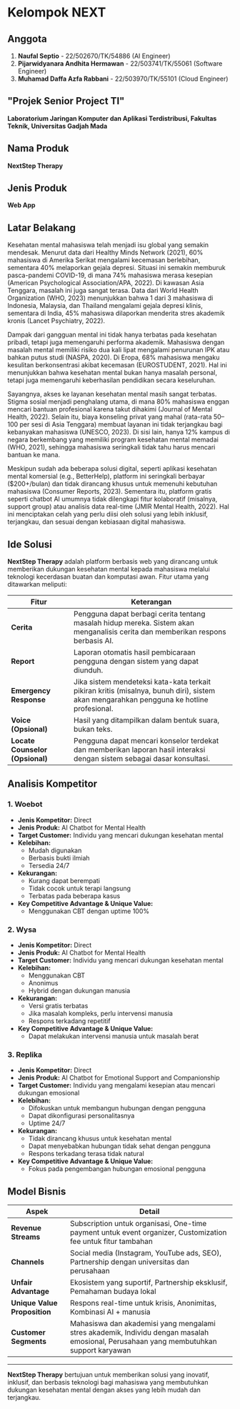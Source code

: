 # Kelompok NEXT

## Anggota
1. **Naufal Septio** - 22/502670/TK/54886 (AI Engineer)
2. **Pijarwidyanara Andhita Hermawan** - 22/503741/TK/55061 (Software Engineer)
3. **Muhamad Daffa Azfa Rabbani** - 22/503970/TK/55101 (Cloud Engineer)

## "Projek Senior Project TI"
**Laboratorium Jaringan Komputer dan Aplikasi Terdistribusi, Fakultas Teknik, Universitas Gadjah Mada**

## Nama Produk
**NextStep Therapy**

## Jenis Produk
**Web App**

## Latar Belakang
Kesehatan mental mahasiswa telah menjadi isu global yang semakin mendesak. Menurut data dari Healthy Minds Network (2021), 60% mahasiswa di Amerika Serikat mengalami kecemasan berlebihan, sementara 40% melaporkan gejala depresi. Situasi ini semakin memburuk pasca-pandemi COVID-19, di mana 74% mahasiswa merasa kesepian (American Psychological Association/APA, 2022). Di kawasan Asia Tenggara, masalah ini juga sangat terasa. Data dari World Health Organization (WHO, 2023) menunjukkan bahwa 1 dari 3 mahasiswa di Indonesia, Malaysia, dan Thailand mengalami gejala depresi klinis, sementara di India, 45% mahasiswa dilaporkan menderita stres akademik kronis (Lancet Psychiatry, 2022).

Dampak dari gangguan mental ini tidak hanya terbatas pada kesehatan pribadi, tetapi juga memengaruhi performa akademik. Mahasiswa dengan masalah mental memiliki risiko dua kali lipat mengalami penurunan IPK atau bahkan putus studi (NASPA, 2020). Di Eropa, 68% mahasiswa mengaku kesulitan berkonsentrasi akibat kecemasan (EUROSTUDENT, 2021). Hal ini menunjukkan bahwa kesehatan mental bukan hanya masalah personal, tetapi juga memengaruhi keberhasilan pendidikan secara keseluruhan.

Sayangnya, akses ke layanan kesehatan mental masih sangat terbatas. Stigma sosial menjadi penghalang utama, di mana 80% mahasiswa enggan mencari bantuan profesional karena takut dihakimi (Journal of Mental Health, 2022). Selain itu, biaya konseling privat yang mahal (rata-rata 50–100 per sesi di Asia Tenggara) membuat layanan ini tidak terjangkau bagi kebanyakan mahasiswa (UNESCO, 2023). Di sisi lain, hanya 12% kampus di negara berkembang yang memiliki program kesehatan mental memadai (WHO, 2021), sehingga mahasiswa seringkali tidak tahu harus mencari bantuan ke mana.

Meskipun sudah ada beberapa solusi digital, seperti aplikasi kesehatan mental komersial (e.g., BetterHelp), platform ini seringkali berbayar ($200+/bulan) dan tidak dirancang khusus untuk memenuhi kebutuhan mahasiswa (Consumer Reports, 2023). Sementara itu, platform gratis seperti chatbot AI umumnya tidak dilengkapi fitur kolaboratif (misalnya, support group) atau analisis data real-time (JMIR Mental Health, 2022). Hal ini menciptakan celah yang perlu diisi oleh solusi yang lebih inklusif, terjangkau, dan sesuai dengan kebiasaan digital mahasiswa.

## Ide Solusi
**NextStep Therapy** adalah platform berbasis web yang dirancang untuk memberikan dukungan kesehatan mental kepada mahasiswa melalui teknologi kecerdasan buatan dan komputasi awan. Fitur utama yang ditawarkan meliputi:

| **Fitur** | **Keterangan** |
|-----------|---------------|
| **Cerita** | Pengguna dapat berbagi cerita tentang masalah hidup mereka. Sistem akan menganalisis cerita dan memberikan respons berbasis AI. |
| **Report** | Laporan otomatis hasil pembicaraan pengguna dengan sistem yang dapat diunduh. |
| **Emergency Response** | Jika sistem mendeteksi kata-kata terkait pikiran kritis (misalnya, bunuh diri), sistem akan mengarahkan pengguna ke hotline profesional. |
| **Voice (Opsional)** | Hasil yang ditampilkan dalam bentuk suara, bukan teks. |
| **Locate Counselor (Opsional)** | Pengguna dapat mencari konselor terdekat dan memberikan laporan hasil interaksi dengan sistem sebagai dasar konsultasi. |

## Analisis Kompetitor

### 1. Woebot
- **Jenis Kompetitor:** Direct
- **Jenis Produk:** AI Chatbot for Mental Health
- **Target Customer:** Individu yang mencari dukungan kesehatan mental
- **Kelebihan:**
  - Mudah digunakan
  - Berbasis bukti ilmiah
  - Tersedia 24/7
- **Kekurangan:**
  - Kurang dapat berempati
  - Tidak cocok untuk terapi langsung
  - Terbatas pada beberapa kasus
- **Key Competitive Advantage & Unique Value:**
  - Menggunakan CBT dengan uptime 100%

### 2. Wysa
- **Jenis Kompetitor:** Direct
- **Jenis Produk:** AI Chatbot for Mental Health
- **Target Customer:** Individu yang mencari dukungan kesehatan mental
- **Kelebihan:**
  - Menggunakan CBT
  - Anonimus
  - Hybrid dengan dukungan manusia
- **Kekurangan:**
  - Versi gratis terbatas
  - Jika masalah kompleks, perlu intervensi manusia
  - Respons terkadang repetitif
- **Key Competitive Advantage & Unique Value:**
  - Dapat melakukan intervensi manusia untuk masalah berat

### 3. Replika
- **Jenis Kompetitor:** Direct
- **Jenis Produk:** AI Chatbot for Emotional Support and Companionship
- **Target Customer:** Individu yang mengalami kesepian atau mencari dukungan emosional
- **Kelebihan:**
  - Difokuskan untuk membangun hubungan dengan pengguna
  - Dapat dikonfigurasi personalitasnya
  - Uptime 24/7
- **Kekurangan:**
  - Tidak dirancang khusus untuk kesehatan mental
  - Dapat menyebabkan hubungan tidak sehat dengan pengguna
  - Respons terkadang terasa tidak natural
- **Key Competitive Advantage & Unique Value:**
  - Fokus pada pengembangan hubungan emosional pengguna

## Model Bisnis

| **Aspek** | **Detail** |
|-----------|----------|
| **Revenue Streams** | Subscription untuk organisasi, One-time payment untuk event organizer, Customization fee untuk fitur tambahan |
| **Channels** | Social media (Instagram, YouTube ads, SEO), Partnership dengan universitas dan perusahaan |
| **Unfair Advantage** | Ekosistem yang suportif, Partnership eksklusif, Pemahaman budaya lokal |
| **Unique Value Proposition** | Respons real-time untuk krisis, Anonimitas, Kombinasi AI + manusia |
| **Customer Segments** | Mahasiswa dan akademisi yang mengalami stres akademik, Individu dengan masalah emosional, Perusahaan yang membutuhkan support karyawan |

---

**NextStep Therapy** bertujuan untuk memberikan solusi yang inovatif, inklusif, dan berbasis teknologi bagi mahasiswa yang membutuhkan dukungan kesehatan mental dengan akses yang lebih mudah dan terjangkau.

